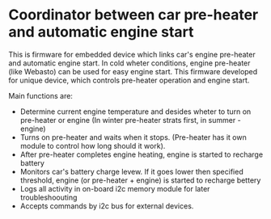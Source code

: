 # Coordinator between car pre-heater and automatic engine start

This is firmware for embedded device which links car's engine pre-heater and automatic engine start. 
In cold wheter conditions, engine pre-heater (like Webasto) can be used for easy engine start. This firmware developed for unique device, which controls pre-heater operation and engine start.

Main functions are:
 - Determine current engine temperature and desides wheter to turn on pre-heater or engine (In winter pre-heater strats first, in summer - engine)
 - Turns on pre-heater and waits when it stops. (Pre-heater has it own module to control how long should it work).
 - After pre-heater completes engine heating, engine is started to recharge battery
 - Monitors car's battery charge levew. If it goes lower then specified threshold, engine (or pre-heater + engine) is started to recharge bettery
 - Logs all activity in on-board i2c memory module for later troubleshoouting
 - Accepts commands by i2c bus for external devices.